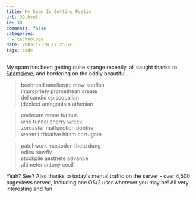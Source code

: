 ```yaml
---
title: My Spam Is Getting Poetic
url: 30.html
id: 30
comments: false
categories:
  - technology
date: 2003-12-18 17:25:26
tags: code
---
```


My spam has been getting quite strange recently, all caught thanks to [Spamsieve](http://www.c-command.com/spamsieve/), and bordering on the oddly beautiful...

> beebread ameliorate mow sunfish  
> impropriety promethean create  
> del candid episcopalian  
> ideolect antagonism athenian

> cocksure crane furious  
> who tunnel cherry wreck  
> zoroaster malfunction bonfire  
> weren't fricative hiram corrugate

> patchwork mastodon theta dung  
> adieu sawfly  
> stockpile aesthete advance  
> altimeter antony cecil

Yeah? See? Also thanks to today's mental traffic on the server - over 4,500 pageviews served, including one OS/2 user wherever you may be! All very interesting and fun.